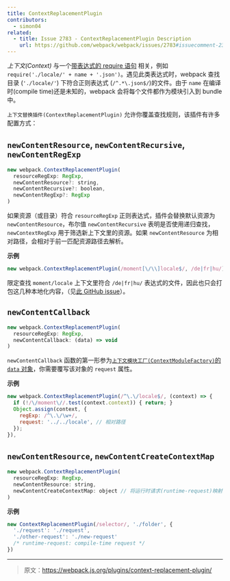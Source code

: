 ```yaml
---
title: ContextReplacementPlugin
contributors:
  - simon04
related:
  - title: Issue 2783 - ContextReplacementPlugin Description
    url: https://github.com/webpack/webpack/issues/2783#issuecomment-234137265
---
```


*上下文(Context)* 与一个[带表达式的 require 语句](/guides/dependency-management/#require-with-expression) 相关，例如 `require('./locale/' + name + '.json')`。遇见此类表达式时，webpack 查找目录 (`'./locale/'`) 下符合正则表达式 (`/^.*\.json$/`)的文件。由于 `name` 在编译时(compile time)还是未知的，webpack 会将每个文件都作为模块引入到 bundle 中。

`上下文替换插件(ContextReplacementPlugin)` 允许你覆盖查找规则，该插件有许多配置方式：


## `newContentResource`, `newContentRecursive`, `newContentRegExp`

```javascript
new webpack.ContextReplacementPlugin(
  resourceRegExp: RegExp,
  newContentResource?: string,
  newContentRecursive?: boolean,
  newContentRegExp?: RegExp
)
```

如果资源（或目录）符合 `resourceRegExp` 正则表达式，插件会替换默认资源为 `newContentResource`，布尔值 `newContentRecursive` 表明是否使用递归查找，`newContextRegExp` 用于筛选新上下文里的资源。如果 `newContentResource` 为相对路径，会相对于前一匹配资源路径去解析。


**示例**

```javascript
new webpack.ContextReplacementPlugin(/moment[\/\\]locale$/, /de|fr|hu/)
```

限定查找 `moment/locale` 上下文里符合 `/de|fr|hu/` 表达式的文件，因此也只会打包这几种本地化内容，（见[此 GitHub issue](https://github.com/moment/moment/issues/2373)）。

## `newContentCallback`

```javascript
new webpack.ContextReplacementPlugin(
  resourceRegExp: RegExp,
  newContentCallback: (data) => void
)
```

`newContentCallback` 函数的第一形参为[`上下文模块工厂(ContextModuleFactory)`的 `data` 对象](/api/plugins/module-factories/)，你需要覆写该对象的 `request` 属性。

**示例**

```javascript
new webpack.ContextReplacementPlugin(/^\.\/locale$/, (context) => {
  if (!/\/moment\//.test(context.context)) { return; }
  Object.assign(context, {
    regExp: /^\.\/\w+/,
    request: '../../locale', // 相对路径
  });
}),
```


## `newContentResource`, `newContentCreateContextMap`

```javascript
new webpack.ContextReplacementPlugin(
  resourceRegExp: RegExp,
  newContentResource: string,
  newContentCreateContextMap: object // 将运行时请求(runtime-request)映射到编译时请求(compile-time request)
)
```

**示例**

```javascript
new ContextReplacementPlugin(/selector/, './folder', {
  './request': './request',
  './other-request': './new-request'
  /* runtime-request: compile-time request */
})
```

***

> 原文：https://webpack.js.org/plugins/context-replacement-plugin/

